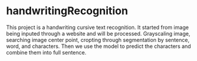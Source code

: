 # handwritingRecognition

This project is a handwriting cursive text recognition. It started from image being inputed through a website and will be processed. Grayscaling image, searching image center point, cropting through segmentation by sentence, word, and characters. Then we use the model to predict the characters and combine them into full sentence.
